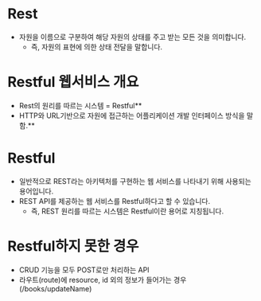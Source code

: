 # Rest

- 자원을 이름으로 구분하여 해당 자원의 상태를 주고 받는 모든 것을 의미합니다.
   - 즉, 자원의 표현에 의한 상태 전달을 말합니다.
  
# Restful 웹서비스 개요
- Rest의 원리를 따르는 시스템 = Restful**
- HTTP와 URL기반으로 자원에 접근하는 어플리케이션 개발 인터페이스 방식을 말함.**

# Restful
- 일반적으로 REST라는 아키텍처를 구현하는 웹 서비스를 나타내기 위해 사용되는 용어입니다.
- REST API를 제공하는 웹 서비스를 Restful하다고 할 수 있습니다.
  - 즉, REST 원리를 따르는 시스템은 Restful이란 용어로 지칭됩니다.

# Restful하지 못한 경우
- CRUD 기능을 모두 POST로만 처리하는 API
- 라우트(route)에 resource, id 외의 정보가 들어가는 경우(/books/updateName)